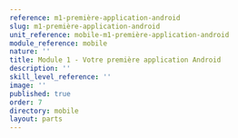 ```yaml
---
reference: m1-première-application-android
slug: m1-première-application-android
unit_reference: mobile-m1-première-application-android
module_reference: mobile
nature: ''
title: Module 1 - Votre première application Android
description: ''
skill_level_reference: ''
image: ''
published: true
order: 7
directory: mobile
layout: parts
---
```

